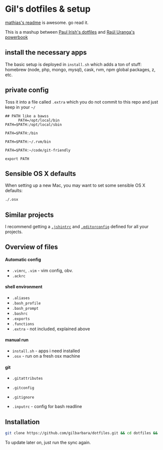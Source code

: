 # Gil's dotfiles & setup

[mathias's readme](https://github.com/mathiasbynens/dotfiles/) is awesome. go read it.

This is a mashup between [Paul Irish's dotfiles](https://github.com/paulirish/dotfiles) and [Raúl Uranga's powerbook](https://github.com/rauluranga/powerbook)

## install the necessary apps

The basic setup is deployed in `install.sh` which adds a ton of stuff: homebrew (node, php, mongo, mysql), cask, rvm, npm global packages, z, etc.

## private config

Toss it into a file called `.extra` which you do not commit to this repo and just keep in your `~/`


```shell
## PATH like a bawss
      PATH=/opt/local/bin
PATH=$PATH:/opt/local/sbin

PATH=$PATH:/bin

PATH=$PATH:~/.rvm/bin

PATH=$PATH:~/code/git-friendly

export PATH
```


## Sensible OS X defaults

When setting up a new Mac, you may want to set some sensible OS X defaults:

```bash
./.osx
```

## Similar projects

I recommend getting a [`.jshintrc`](https://github.com/jshint/node-jshint/blob/master/.jshintrc) and [`.editorconfig`](http://editorconfig.org/) defined for all your projects.


## Overview of files

####  Automatic config
* `.vimrc`, `.vim` - vim config, obv.
* `.ackrc`

#### shell environment
* `.aliases`
* `.bash_profile`
* `.bash_prompt`
* `.bashrc`
* `.exports`
* `.functions`
* `.extra` - not included, explained above

#### manual run
* `install.sh` - apps i need installed
* `.osx` - run on a fresh osx machine

#### git
* `.gitattributes`
* `.gitconfig`
* `.gitignore`

* `.inputrc` - config for bash readline


## Installation

```bash
git clone https://github.com/gilbarbara/dotfiles.git && cd dotfiles && ./install.sh
```

To update later on, just run the sync again.
